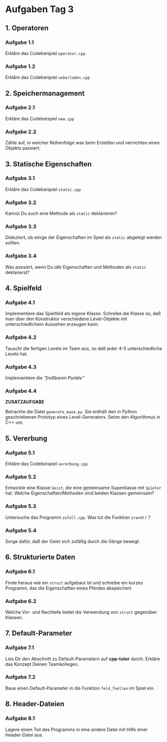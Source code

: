 
# Aufgaben Tag 3

## 1. Operatoren

### Aufgabe 1.1

Erkläre das Codebeispiel `operator.cpp`

### Aufgabe 1.2

Erkläre das Codebeispiel `ueberladen.cpp`

## 2. Speichermanagement

### Aufgabe 2.1

Erkläre das Codebeispiel `new.cpp`

### Aufgabe 2.2 

Zähle auf, in welcher Reihenfolge was beim Erstellen und vernichten eines Objekts passiert.

## 3. Statische Eigenschaften

### Aufgabe 3.1

Erkläre das Codebeispiel `static.cpp`

### Aufgabe 3.2

Kannst Du auch eine Methode als `static` deklarieren?

### Aufgabe 3.3

Diskutiert, ob einige der Eigenschaften im Spiel als `static` abgelegt werden sollten.

### Aufgabe 3.4

Was passiert, wenn Du *alle* Eigenschaften und Methoden als `static` deklarierst?


## 4. Spielfeld

### Aufgabe 4.1

Implementiere das Spielfeld als eigene Klasse. Schreibe die Klasse so, daß man über den Konstruktor verschiedene Level-Objekte mit unterschiedlichem Aussehen erzeugen kann.

### Aufgabe 4.2

Tauscht die fertigen Levels im Team aus, so daß jeder 4-5 unterschiedliche Levels hat. 

### Aufgabe 4.3

Implementiere die *"freßbaren Punkte"*

### Aufgabe 4.4

**ZUSATZAUFGABE**

Betrachte die Datei `generate_maze.py`. Sie enthält den in Python geschriebenen Prototyp eines Level-Generators. Setze den Algorithmus in C++ um.


## 5. Vererbung

### Aufgabe 5.1

Erkläre das Codebeispiel `vererbung.cpp`

### Aufgabe 5.2

Entwickle eine Klasse `Geist`, die eine gemeinsame Superklasse mit `Spieler` hat. Welche Eigenschaften/Methoden sind beiden Klassen gemeinsam?

### Aufgabe 5.3

Untersuche das Programm `zufall.cpp`. Was tut die Funktion `srand()` ?

### Aufgabe 5.4

Sorge dafür, daß der Geist sich zufällig durch die Gänge bewegt. 


## 6. Strukturierte Daten

### Aufgabe 6.1

Finde heraus wie ein `struct` aufgebaut ist und schreibe ein kurzes Programm, das die Eigenschaften eines Pferdes abspeichert.

### Aufgabe 6.2

Welche Vor- und Nachteile bietet die Verwendung von `struct` gegenüber Klassen.


## 7. Default-Parameter

### Aufgabe 7.1 

Lies Dir den Abschnitt zu Default-Parametern auf **cpp-tutor** durch. Erkläre das Konzept Deinen Teamkollegen.

### Aufgabe 7.2

Baue einen Default-Parameter in die Funktion `feld_fuellen` im Spiel ein.

## 8. Header-Dateien

### Aufgabe 8.1

Lagere einen Teil des Programms in eine andere Datei mit Hilfe einer Header-Datei aus.

